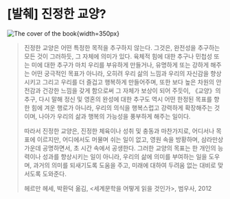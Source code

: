 # [발췌] 진정한 교양?

![The cover of the book](https://cdn.myeongjae.kim/blog/2016/01/14/xxlarge.jpeg){width=350px}

> 진정한 교양은 어떤 특정한 목적을 추구하지 않는다. 그것은, 완전성을 추구하는 모든 것이 그러하듯, 그 자체에 의미가 있다. 육체적 힘에 대한 추구나 민첩성 또는 미에 대한 추구가 마치 우리를 부유하게 만들거나, 유명하게 또는 강하게 해주는 어떤 궁극적인 목표가 아니라, 오히려 우리 삶의 느낌과 우리의 자신감을 향상시키고 그리고 우리를 더 즐겁고 행복하게 만들어주며, 또한 보다 높은 차원의 안전감과 건강한 느낌을 갖게 함으로써 그 자체가 보상이 되어 주듯이, 《교양》의 추구, 다시 말해 정신 및 영혼의 완성에 대한 추구도 역시 어떤 한정된 목표를 향한 힘에 겨운 행로가 아니라, 우리의 의식을 행복스럽고 강력하게 확장해주는 것이며, 나아가 우리의 삶과 행복의 가능성을 풍부하게 해주는 일이다.
>
> 따라서 진정한 교양은, 진정한 체육이나 성취 및 충동과 마찬가지로, 어디서나 목표에 이르지만, 어디에서도 머물며 쉬는 일이 없고, 영원 속을 방황하며, 삼라만상 가운데 공명하면서, 초 시간 속에서 공생한다. 그러한 교양의 목표는 한 개인의 능력이나 성과를 향상시키는 일이 아니라, 우리의 삶에 의미를 부여하는 일을 도우며, 과거의 의미를 되새기도록 도움을 주고, 미래에 대하여 두려움 없는 대비로 맞서도록 도와준다.
>
> 헤르만 헤세, 박환덕 옮김, <세계문학을 어떻게 읽을 것인가>, 범우사, 2012
